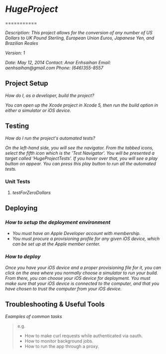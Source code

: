 # _HugeProject_
===========

_Description: This project allows for the conversion of any number of US Dollars to UK Pound Sterling, European Union Euros, Japanese Yen, and Brazilian Reales_

_Version: 1_

_Date: May 12, 2014_
_Contact: Anar Enhsaihan_
_Email: aenhsaihan@gmail.com_
_Phone: (646)355-8557_

## Project Setup

_How do I, as a developer, build the project?_ 

_You can open up the Xcode project in Xcode 5, then run the build option in either a simulator or iOS device._

## Testing

_How do I run the project's automated tests?_

_On the left-hand side, you will see the navigator. From the tabbed icons, select the fifth icon which is the 'Test Navigator'. You will be presented a target called 'HugeProjectTests'. If you hover over that, you will see a play button on appear. You can press this play button to run all the automated tests._

### Unit Tests

1. _testForZeroDollars_

## Deploying

### _How to setup the deployment environment_

- _You must have an Apple Developer account with membership._
- _You must procure a provisioning profile for any given iOS device, which can be set up at the Apple member center._


### _How to deploy_

_Once you have your iOS device and a proper provisioning file for it, you can click on the area where you normally choose a simulator to run your build. From there, you can choose your iOS device for deployment. You must make sure that your iOS device is connected to the computer, and that you have chosen to trust the computer from your iOS device._

## Troubleshooting & Useful Tools

_Examples of common tasks_

> e.g.
> 
> - How to make curl requests while authenticated via oauth.
> - How to monitor background jobs.
> - How to run the app through a proxy.

